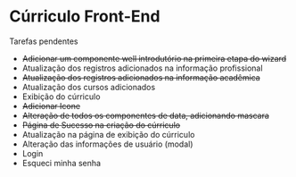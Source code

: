 Cúrriculo Front-End
======

Tarefas pendentes

+ ~~Adicionar um componente well introdutório na primeira etapa do wizard~~
+ Atualização dos registros adicionados na informação profissional
+ ~~Atualização dos registros adicionados na informação acadêmica~~
+ Atualização dos cursos adicionados
+ Exibição do cúrriculo
+ ~~Adicionar Icone~~
+ ~~Alteração de todos os componentes de data, adicionando mascara~~
+ ~~Página de Sucesso na criação do cúrriculo~~
+ Atualização na página de exibição do cúrriculo
+ Alteração das informações de usuário (modal)
+ Login
+ Esqueci minha senha